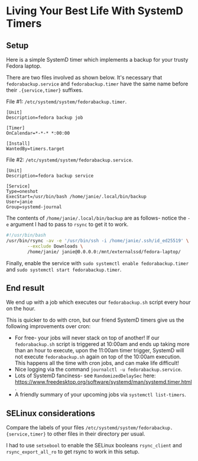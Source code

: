 # Living Your Best Life With SystemD Timers

## Setup

Here is a simple SystemD timer which implements a backup for your trusty Fedora
laptop.

There are two files involved as shown below. It's necessary that
`fedorabackup.service` and `fedorabackup.timer` have the same name before their
`.{service,timer}` suffixes.

File #1: `/etc/systemd/system/fedorabackup.timer`.

```
[Unit]
Description=fedora backup job

[Timer]
OnCalendar=*-*-* *:00:00

[Install]
WantedBy=timers.target
```

File #2: `/etc/systemd/system/fedorabackup.service`.

```
[Unit]
Description=fedora backup service

[Service]
Type=oneshot
ExecStart=/usr/bin/bash /home/janie/.local/bin/backup
User=janie
Group=systemd-journal
```

The contents of `/home/janie/.local/bin/backup` are as follows- notice the `-e`
argument I had to pass to `rsync` to get it to work.

```bash
#!/usr/bin/bash
/usr/bin/rsync -av -e '/usr/bin/ssh -i /home/janie/.ssh/id_ed25519' \
		--exclude Downloads \
		/home/janie/ janie@0.0.0.0:/mnt/externalssd/fedora-laptop/
```

Finally, enable the service with `sudo systemctl enable fedorabackup.timer` and
`sudo systemctl start fedorabackup.timer`.

## End result

We end up with a job which executes our `fedorabackup.sh` script every hour on
the hour.

This is quicker to do with cron, but our friend SystemD timers give us the
following improvements over cron:

- For free- your jobs will never stack on top of another! If our
  `fedorabackup.sh` script is triggered at 10:00am and ends up taking more than
  an hour to execute, upon the 11:00am timer trigger, SystemD will not execute
  `fedorabackup.sh` again on top of the 10:00am execution. This happens all the
  time with cron jobs, and can make life difficult!
- Nice logging via the command `journalctl -u fedorabackup.service`.
- Lots of SystemD fanciness- see `RandomizedDelaySec` here:
  https://www.freedesktop.org/software/systemd/man/systemd.timer.html.
- A friendly summary of your upcoming jobs via `systemctl list-timers`.

## SELinux considerations

Compare the labels of your files
`/etc/systemd/system/fedorabackup.{service,timer}` to other files in their
directory per usual.

I had to use `setsebool` to enable the SELinux booleans `rsync_client` and
`rsync_export_all_ro` to get rsync to work in this setup.
